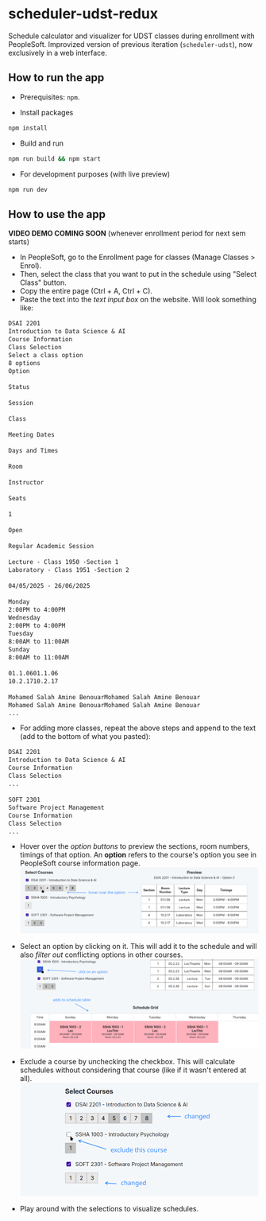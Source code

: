 # scheduler-udst-redux

Schedule calculator and visualizer for UDST classes during enrollment with PeopleSoft. Improvized version of previous iteration (`scheduler-udst`), now exclusively in a web interface.

## How to run the app

- Prerequisites: `npm`.

- Install packages
```bash
npm install
```

- Build and run
```bash
npm run build && npm start
```

- For development purposes (with live preview)
```bash
npm run dev
```

## How to use the app

**VIDEO DEMO COMING SOON** (whenever enrollment period for next sem starts)


- In PeopleSoft, go to the Enrollment page for classes (Manage Classes > Enrol).
- Then, select the class that you want to put in the schedule using "Select Class" button.
- Copy the entire page (Ctrl + A, Ctrl + C).
- Paste the text into the *text input box* on the website. Will look something like:


```
DSAI 2201
Introduction to Data Science & AI
Course Information
Class Selection
Select a class option
8 options
Option

Status

Session

Class

Meeting Dates

Days and Times

Room

Instructor

Seats

1

Open

Regular Academic Session

Lecture - Class 1950 -Section 1
Laboratory - Class 1951 -Section 2

04/05/2025 - 26/06/2025

Monday
2:00PM to 4:00PM
Wednesday
2:00PM to 4:00PM
Tuesday
8:00AM to 11:00AM
Sunday
8:00AM to 11:00AM

01.1.0601.1.06
10.2.1710.2.17

Mohamed Salah Amine BenouarMohamed Salah Amine Benouar
Mohamed Salah Amine BenouarMohamed Salah Amine Benouar
...

```
- For adding more classes, repeat the above steps and append to the text (add to the bottom of what you pasted):

```
DSAI 2201
Introduction to Data Science & AI
Course Information
Class Selection
...

SOFT 2301
Software Project Management
Course Information
Class Selection
...
```

 - Hover over the *option buttons* to preview the sections, room numbers, timings of that option. An **option** refers to the course's option you see in PeopleSoft course information page.
 ![1-hover-option.png](demo/images/1-hover-option.png)

 - Select an option by clicking on it. This will add it to the schedule and will also *filter out* conflicting options in other courses.
 ![2-select-option.png](demo/images/2-select-option.png)

 - Exclude a course by unchecking the checkbox. This will calculate schedules without considering that course (like if it wasn't entered at all).
 ![3-exclude-course.png](demo/images/3-exclude-course.png)

 - Play around with the selections to visualize schedules.
